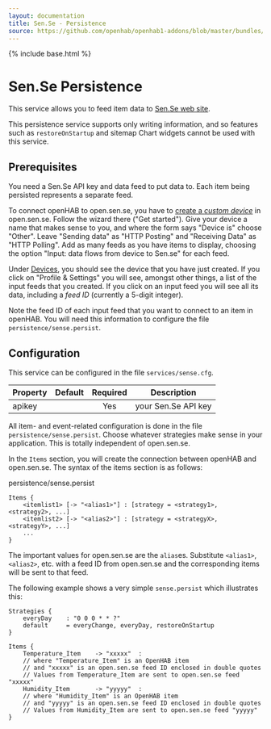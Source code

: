 ```yaml
---
layout: documentation
title: Sen.Se - Persistence
source: https://github.com/openhab/openhab1-addons/blob/master/bundles/persistence/org.openhab.persistence.sense/README.md
---
```


<!-- Attention authors: Do not edit directly. Please add your changes to the appropriate source repository -->

{% include base.html %}

# Sen.Se Persistence

This service allows you to feed item data to [Sen.Se web site](http://open.sen.se).

This persistence service supports only writing information, and so features such as `restoreOnStartup` and sitemap Chart widgets cannot be used with this service.

## Prerequisites

You need a Sen.Se API key and data feed to put data to. Each item being persisted represents a separate feed.

To connect openHAB to open.sen.se, you have to [create a _custom device_](http://open.sen.se/devices/add/custom/#navbar) in open.sen.se. Follow the wizard there ("Get started"). Give your device a name that makes sense to you, and where the form says "Device is" choose "Other". Leave "Sending data" as "HTTP Posting" and "Receiving Data" as "HTTP Polling". Add as many feeds as you have items to display, choosing the option "Input: data flows from device to Sen.se" for each feed.

Under [Devices](http://open.sen.se/devices/), you should see the device that you have just created. If you click on "Profile & Settings" you will see, amongst other things, a list of the input feeds that you created. If you click on an input feed you will see all its data, including a _feed ID_ (currently a 5-digit integer).

Note the feed ID of each input feed that you want to connect to an item in openHAB.  You will need this information to configure the file `persistence/sense.persist`.

## Configuration

This service can be configured in the file `services/sense.cfg`.

| Property | Default | Required | Description |
|----------|---------|:--------:|-------------|
| apikey   |         |   Yes    | your Sen.Se API key |

All item- and event-related configuration is done in the file `persistence/sense.persist`.  Choose whatever strategies make sense in your application. This is totally independent of open.sen.se.

In the `Items` section, you will create the connection between openHAB and open.sen.se. The syntax of the items section is as follows:

persistence/sense.persist

```
Items {
    <itemlist1> [-> "<alias1>"] : [strategy = <strategy1>, <strategy2>, ...]
    <itemlist2> [-> "<alias2>"] : [strategy = <strategyX>, <strategyY>, ...]
    ...
}
```

The important values for open.sen.se are the `alias`es. Substitute `<alias1>`, `<alias2>`, etc. with a feed ID from open.sen.se and the corresponding items will be sent to that feed.

The following example shows a very simple `sense.persist` which illustrates this:

```
Strategies {
	everyDay	: "0 0 0 * * ?"
	default		= everyChange, everyDay, restoreOnStartup
}

Items {
	Temperature_Item	-> "xxxxx"	:
	// where "Temperature_Item" is an OpenHAB item
	// and "xxxxx" is an open.sen.se feed ID enclosed in double quotes
	// Values from Temperature_Item are sent to open.sen.se feed "xxxxx"
	Humidity_Item		-> "yyyyy"	:
	// where "Humidity_Item" is an OpenHAB item
	// and "yyyyy" is an open.sen.se feed ID enclosed in double quotes
	// Values from Humidity_Item are sent to open.sen.se feed "yyyyy"
}
```

